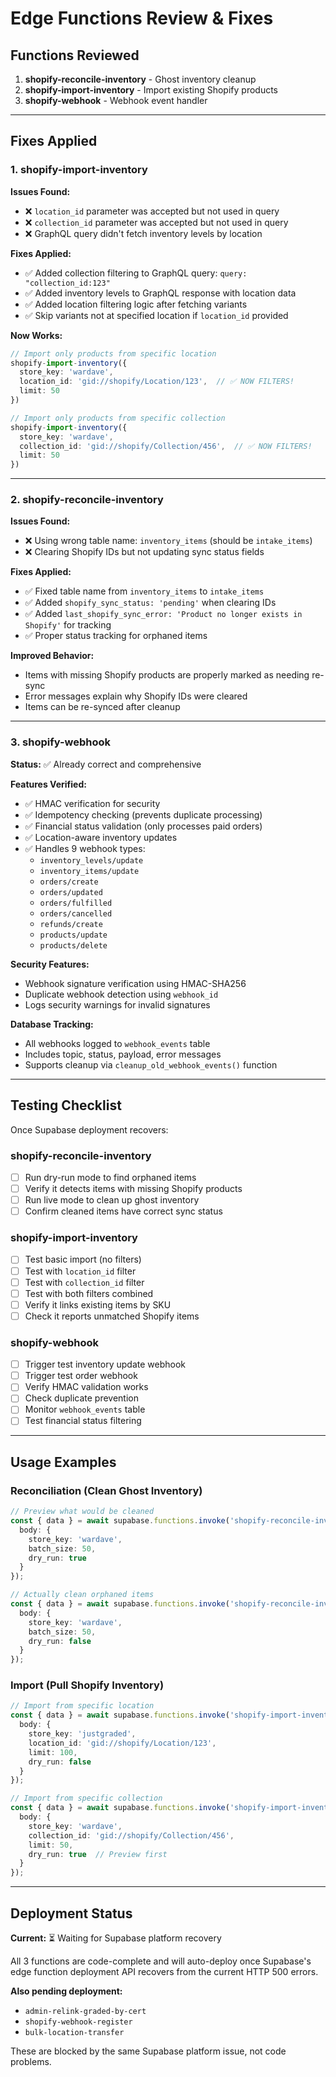 # Edge Functions Review & Fixes

## Functions Reviewed
1. **shopify-reconcile-inventory** - Ghost inventory cleanup
2. **shopify-import-inventory** - Import existing Shopify products
3. **shopify-webhook** - Webhook event handler

---

## Fixes Applied

### 1. shopify-import-inventory
**Issues Found:**
- ❌ `location_id` parameter was accepted but not used in query
- ❌ `collection_id` parameter was accepted but not used in query
- ❌ GraphQL query didn't fetch inventory levels by location

**Fixes Applied:**
- ✅ Added collection filtering to GraphQL query: `query: "collection_id:123"`
- ✅ Added inventory levels to GraphQL response with location data
- ✅ Added location filtering logic after fetching variants
- ✅ Skip variants not at specified location if `location_id` provided

**Now Works:**
```typescript
// Import only products from specific location
shopify-import-inventory({
  store_key: 'wardave',
  location_id: 'gid://shopify/Location/123',  // ✅ NOW FILTERS!
  limit: 50
})

// Import only products from specific collection
shopify-import-inventory({
  store_key: 'wardave',
  collection_id: 'gid://shopify/Collection/456',  // ✅ NOW FILTERS!
  limit: 50
})
```

---

### 2. shopify-reconcile-inventory
**Issues Found:**
- ❌ Using wrong table name: `inventory_items` (should be `intake_items`)
- ❌ Clearing Shopify IDs but not updating sync status fields

**Fixes Applied:**
- ✅ Fixed table name from `inventory_items` to `intake_items`
- ✅ Added `shopify_sync_status: 'pending'` when clearing IDs
- ✅ Added `last_shopify_sync_error: 'Product no longer exists in Shopify'` for tracking
- ✅ Proper status tracking for orphaned items

**Improved Behavior:**
- Items with missing Shopify products are properly marked as needing re-sync
- Error messages explain why Shopify IDs were cleared
- Items can be re-synced after cleanup

---

### 3. shopify-webhook
**Status:** ✅ Already correct and comprehensive

**Features Verified:**
- ✅ HMAC verification for security
- ✅ Idempotency checking (prevents duplicate processing)
- ✅ Financial status validation (only processes paid orders)
- ✅ Location-aware inventory updates
- ✅ Handles 9 webhook types:
  - `inventory_levels/update`
  - `inventory_items/update`
  - `orders/create`
  - `orders/updated`
  - `orders/fulfilled`
  - `orders/cancelled`
  - `refunds/create`
  - `products/update`
  - `products/delete`

**Security Features:**
- Webhook signature verification using HMAC-SHA256
- Duplicate webhook detection using `webhook_id`
- Logs security warnings for invalid signatures

**Database Tracking:**
- All webhooks logged to `webhook_events` table
- Includes topic, status, payload, error messages
- Supports cleanup via `cleanup_old_webhook_events()` function

---

## Testing Checklist

Once Supabase deployment recovers:

### shopify-reconcile-inventory
- [ ] Run dry-run mode to find orphaned items
- [ ] Verify it detects items with missing Shopify products
- [ ] Run live mode to clean up ghost inventory
- [ ] Confirm cleaned items have correct sync status

### shopify-import-inventory
- [ ] Test basic import (no filters)
- [ ] Test with `location_id` filter
- [ ] Test with `collection_id` filter
- [ ] Test with both filters combined
- [ ] Verify it links existing items by SKU
- [ ] Check it reports unmatched Shopify items

### shopify-webhook
- [ ] Trigger test inventory update webhook
- [ ] Trigger test order webhook
- [ ] Verify HMAC validation works
- [ ] Check duplicate prevention
- [ ] Monitor `webhook_events` table
- [ ] Test financial status filtering

---

## Usage Examples

### Reconciliation (Clean Ghost Inventory)
```typescript
// Preview what would be cleaned
const { data } = await supabase.functions.invoke('shopify-reconcile-inventory', {
  body: {
    store_key: 'wardave',
    batch_size: 50,
    dry_run: true
  }
});

// Actually clean orphaned items
const { data } = await supabase.functions.invoke('shopify-reconcile-inventory', {
  body: {
    store_key: 'wardave',
    batch_size: 50,
    dry_run: false
  }
});
```

### Import (Pull Shopify Inventory)
```typescript
// Import from specific location
const { data } = await supabase.functions.invoke('shopify-import-inventory', {
  body: {
    store_key: 'justgraded',
    location_id: 'gid://shopify/Location/123',
    limit: 100,
    dry_run: false
  }
});

// Import from specific collection
const { data } = await supabase.functions.invoke('shopify-import-inventory', {
  body: {
    store_key: 'wardave',
    collection_id: 'gid://shopify/Collection/456',
    limit: 50,
    dry_run: true  // Preview first
  }
});
```

---

## Deployment Status

**Current:** ⏳ Waiting for Supabase platform recovery

All 3 functions are code-complete and will auto-deploy once Supabase's edge function deployment API recovers from the current HTTP 500 errors.

**Also pending deployment:**
- `admin-relink-graded-by-cert`
- `shopify-webhook-register`
- `bulk-location-transfer`

These are blocked by the same Supabase platform issue, not code problems.
